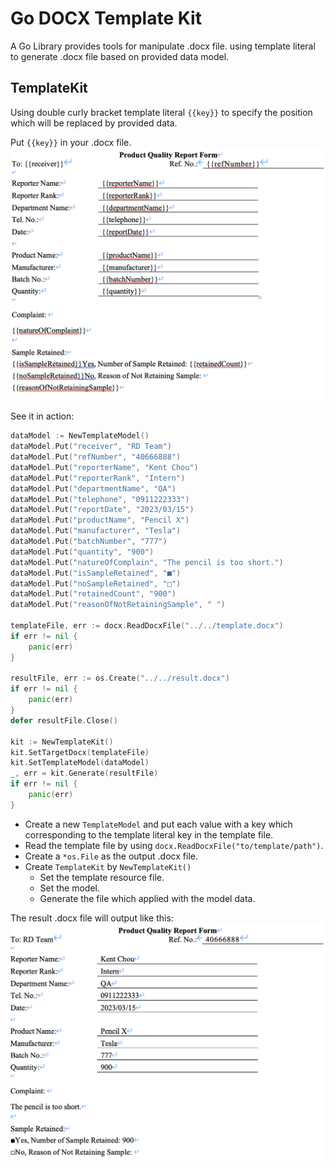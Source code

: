 # Go DOCX Template Kit
A Go Library provides tools for manipulate .docx file. using template literal to generate .docx file based on provided data model.

## TemplateKit
Using double curly bracket template literal `{{key}}` to specify the position which will be replaced by provided data.

Put `{{key}}` in your .docx file.  
![image](./img/word_template.png)

See it in action:  
```go
dataModel := NewTemplateModel()
dataModel.Put("receiver", "RD Team")
dataModel.Put("refNumber", "40666888")
dataModel.Put("reporterName", "Kent Chou")
dataModel.Put("reporterRank", "Intern")
dataModel.Put("departmentName", "QA")
dataModel.Put("telephone", "0911222333")
dataModel.Put("reportDate", "2023/03/15")
dataModel.Put("productName", "Pencil X")
dataModel.Put("manufacturer", "Tesla")
dataModel.Put("batchNumber", "777")
dataModel.Put("quantity", "900")
dataModel.Put("natureOfComplain", "The pencil is too short.")
dataModel.Put("isSampleRetained", "■")
dataModel.Put("noSampleRetained", "□")
dataModel.Put("retainedCount", "900")
dataModel.Put("reasonOfNotRetainingSample", " ")

templateFile, err := docx.ReadDocxFile("../../template.docx")
if err != nil {
    panic(err)
}

resultFile, err := os.Create("../../result.docx")
if err != nil {
    panic(err)
}
defer resultFile.Close()

kit := NewTemplateKit()
kit.SetTargetDocx(templateFile)
kit.SetTemplateModel(dataModel)
_, err = kit.Generate(resultFile)
if err != nil {
    panic(err)
}
```
- Create a new `TemplateModel` and put each value with a key which corresponding to the template literal key in the template file.
- Read the template file by using `docx.ReadDocxFile("to/template/path")`.
- Create a `*os.File` as the output .docx file.
- Create `TemplateKit` by `NewTemplateKit()`
    - Set the template resource file.
    - Set the model.
    - Generate the file which applied with the model data.

The result .docx file will output like this:
![image](./img/word_result.png)